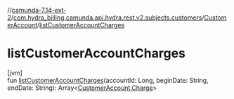 //[camunda-7.14-ext-2](../../../index.md)/[com.hydra_billing.camunda.api.hydra.rest.v2.subjects.customers](../index.md)/[CustomerAccount](index.md)/[listCustomerAccountCharges](list-customer-account-charges.md)

# listCustomerAccountCharges

[jvm]\
fun [listCustomerAccountCharges](list-customer-account-charges.md)(accountId: Long, beginDate: String, endDate: String): Array<[CustomerAccount.Charge](-charge/index.md)>
